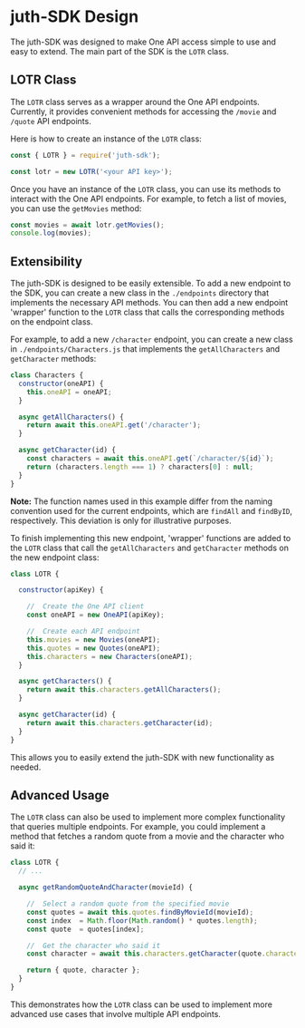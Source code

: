 # juth-SDK Design

The juth-SDK was designed to make One API access simple to use and easy to extend. The main part of the SDK is the `LOTR` class.

## LOTR Class

The `LOTR` class serves as a wrapper around the One API endpoints. Currently, it provides convenient methods for accessing the `/movie` and `/quote` API endpoints.

Here is how to create an instance of the `LOTR` class:

```javascript
const { LOTR } = require('juth-sdk');

const lotr = new LOTR('<your API key>');
```

Once you have an instance of the `LOTR` class, you can use its methods to interact with the One API endpoints. For example, to fetch a list of movies, you can use the `getMovies` method:

```javascript
const movies = await lotr.getMovies();
console.log(movies);
```

## Extensibility

The juth-SDK is designed to be easily extensible. To add a new endpoint to the SDK, you can create a new class in the `./endpoints` directory that implements the necessary API methods. You can then add a new endpoint 'wrapper' function to the `LOTR` class that calls the corresponding methods on the endpoint class.

For example, to add a new `/character` endpoint, you can create a new class in `./endpoints/Characters.js` that implements the `getAllCharacters` and `getCharacter` methods:

```javascript
class Characters {
  constructor(oneAPI) {
    this.oneAPI = oneAPI;
  }

  async getAllCharacters() {
    return await this.oneAPI.get('/character');
  }

  async getCharacter(id) {
    const characters = await this.oneAPI.get(`/character/${id}`);
    return (characters.length === 1) ? characters[0] : null;
  }
}
```

**Note:** The function names used in this example differ from the naming convention used for the current endpoints, which are `findAll` and `findByID`, respectively. This deviation is only for illustrative purposes.

To finish implementing this new endpoint, 'wrapper' functions are added to the `LOTR` class that call the `getAllCharacters` and `getCharacter` methods on the new endpoint class:

```javascript
class LOTR {

  constructor(apiKey) {

    //  Create the One API client
    const oneAPI = new OneAPI(apiKey);

    //  Create each API endpoint
    this.movies = new Movies(oneAPI);
    this.quotes = new Quotes(oneAPI);
    this.characters = new Characters(oneAPI);
  }

  async getCharacters() {
    return await this.characters.getAllCharacters();
  }

  async getCharacter(id) {
    return await this.characters.getCharacter(id);
  }
}
```

This allows you to easily extend the juth-SDK with new functionality as needed.

## Advanced Usage

The `LOTR` class can also be used to implement more complex functionality that queries multiple endpoints. For example, you could implement a method that fetches a random quote from a movie and the character who said it:

```javascript
class LOTR {
  // ...

  async getRandomQuoteAndCharacter(movieId) {

    //  Select a random quote from the specified movie
    const quotes = await this.quotes.findByMovieId(movieId);
    const index  = Math.floor(Math.random() * quotes.length);
    const quote  = quotes[index];

    //  Get the character who said it
    const character = await this.characters.getCharacter(quote.character);

    return { quote, character };
  }
}
```

This demonstrates how the `LOTR` class can be used to implement more advanced use cases that involve multiple API endpoints.